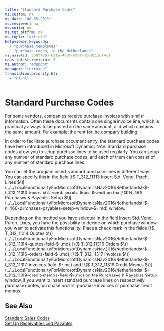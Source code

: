 ```yaml
---
title: "Standard Purchase Codes"
ms.custom: na
ms.date: "06-05-2016"
ms.reviewer: na
ms.suite: na
ms.tgt_pltfrm: na
ms.topic: "article"
helpviewer_keywords: 
  - "purchase templates"
  - "purchase codes, in the Netherlands"
ms.assetid: 55837e9d-b21a-48d5-b367-16e9211c74c1
caps.latest.revision: 5
ms.author: "edupont"
manager: "terryaus"
translation.priority.ht: 
  - "nl-nl"
---
```

# Standard Purchase Codes
For some vendors, companies receive purchase invoices with similar information. Often these documents contain one single invoice line, which is practically always to be posted on the same account, and which contains the same amount. For example; the rent for the company building.  
  
 In order to facilitate purchase document entry, the standard purchase codes have been introduced in Microsoft Dynamics NAV. Standard purchase codes allow you to setup purchase lines to be used regularly. You can setup any number of standard purchase codes, and each of them can consist of any number of standard purchase lines.  
  
 You can let the program insert standard purchase lines in different ways. You can specify this in the field [\($ T\_312\_11313 Insert Std. Vend. Purch. Lines $\)](../../LocalFunctionalityForMicrosoftDynamicsNav2016/Netherlands/-$-t_312_11313-insert-std.-vend.-purch.-lines-$-.md) on the [\($ N\_460 Purchases & Payables Setup $\)](../../LocalFunctionalityForMicrosoftDynamicsNav2016/Netherlands/-$-n_460-purchases-payables-setup-window-$-.md) window.  
  
 Depending on the method you have selected in the field Insert Std. Vend. Purch. Lines, you have the possibility to decide on which purchase window you want to activate this functionality. Place a check mark in the fields [\($ T\_312\_11314 Quotes $\)](../../LocalFunctionalityForMicrosoftDynamicsNav2016/Netherlands/-$-t_312_11314-quotes-field-$-.md), [\($ T\_312\_11316 Orders $\)](../../LocalFunctionalityForMicrosoftDynamicsNav2016/Netherlands/-$-t_312_11316-orders-field-$-.md), [\($ T\_312\_11317 Invoices $\)](../../LocalFunctionalityForMicrosoftDynamicsNav2016/Netherlands/-$-t_312_11317-invoices-field-$-.md) and [\($ T\_312\_11319 Credit Memos $\)](../../LocalFunctionalityForMicrosoftDynamicsNav2016/Netherlands/-$-t_312_11319-credit-memos-field-$-.md) on the Purchases & Payables Setup window, if you want to insert standard purchase lines on respectively purchase quotes, purchase orders, purchase invoices or purchase credit memos.  
  
## See Also  
 [Standard Sales Codes](../../LocalFunctionalityForMicrosoftDynamicsNav2016/Netherlands/standard-sales-codes.md)   
 [Set Up Receivables and Payables](../../Finance/set-up-receivables-and-payables.md)